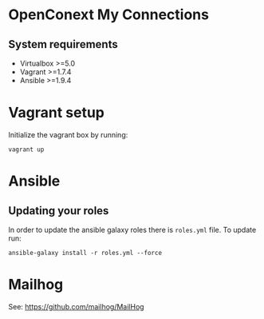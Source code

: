 # OpenConext My Connections

## System requirements

* Virtualbox >=5.0
* Vagrant >=1.7.4
* Ansible >=1.9.4

# Vagrant setup

Initialize the vagrant box by running:

    vagrant up

# Ansible

## Updating your roles
In order to update the ansible galaxy roles there is `roles.yml` file. To update run:

    ansible-galaxy install -r roles.yml --force

# Mailhog
See: https://github.com/mailhog/MailHog